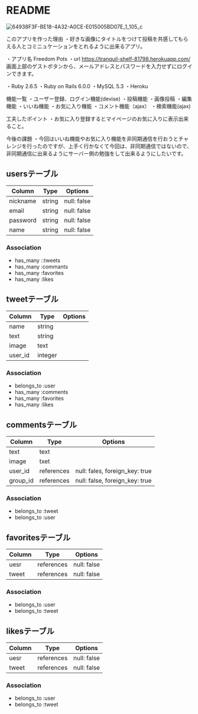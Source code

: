 # README

![64938F3F-BE18-4A32-A0CE-E015005BD07E_1_105_c](https://user-images.githubusercontent.com/67090591/100562018-bd5c7580-32fd-11eb-8ff4-0143c1546583.jpeg)

このアプリを作った理由
・好きな画像にタイトルをつけて投稿を共感してもらえる人とコミニュケーションをとれるように出来るアプリ。

・アプリ名 Freedom Pots
・url https://tranquil-shelf-81798.herokuapp.com/
画面上部のゲストボタンから、メールアドレスとパスワードを入力せずにログインできます。

・Ruby 2.6.5
・Ruby on Rails 6.0.0
・MySQL 5.3
・Heroku

機能一覧
・ユーザー登録、ログイン機能(devise)
・投稿機能
・画像投稿
・編集機能
・いいね機能
・お気に入り機能
・コメント機能（ajax）
・検索機能(ajax)

工夫したポイント
・お気に入り登録するとマイページのお気に入りに表示出来ること。

今後の課題
・今回はいいね機能やお気に入り機能を非同期通信を行おうとチャレンジを行ったのですが、上手く行かなくて今回は、非同期通信ではないので、非同期通信に出来るようにサーバー側の勉強をして出来るようにしたいです。

## usersテーブル
|Column|Type|Options|
|------|----|-------|
|nickname|string|null: false|
|email|string|null: false|
|password|string|null: false|
|name|string|null: false|
### Association
- has_many ::tweets
- has_many :commants
- has_many :favorites
- has_many :likes

## tweetテーブル
|Column|Type|Options|
|------|----|-------|
|name|string|
|text|string|
|image|text|
|user_id|integer|
### Association
- belongs_to :user
- has_many :comments
- has_many :favorites
- has_many :likes

## commentsテーブル
|Column|Type|Options|
|------|----|-------|
|text|text||
|image|txet||
|user_id|references|null: fales, foreign_key: true|
|group_id|references|null: false, foreign_key: true|
### Association
- belongs_to :tweet
- belongs_to :user

## favoritesテーブル
|Column|Type|Options|
|------|----|-------|
|uesr|references|null: false|null: fales, foreign_key: true|
|tweet|references|null: false|null: false, foreign_key: true|
### Association
- belongs_to :user
- belongs_to :tweet

## likesテーブル
|Column|Type|Options|
|------|----|-------|
|uesr|references|null: false|null: fales, foreign_key: true|
|tweet|references|null: false|null: false, foreign_key: true|
### Association
- belongs_to :user
- belongs_to :tweet
